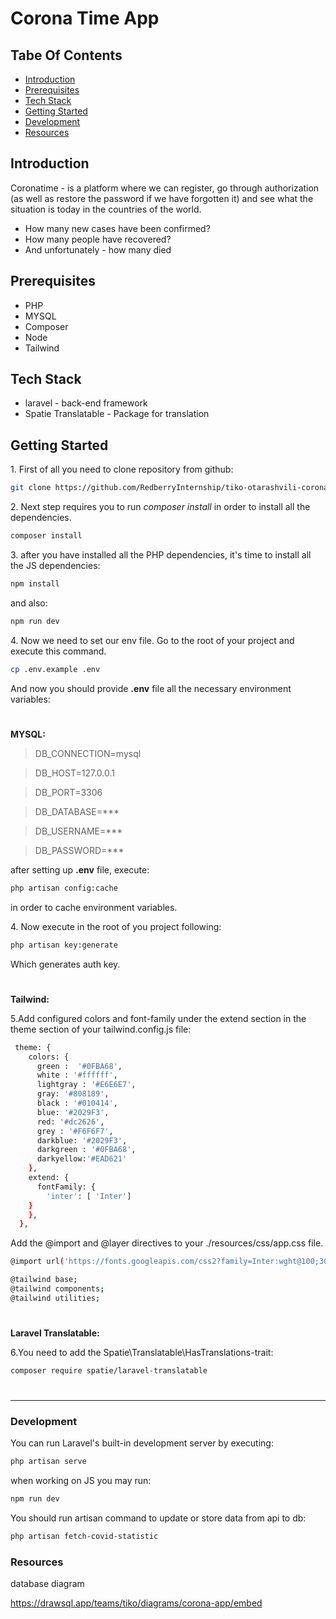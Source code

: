 # Corona Time App

## Tabe Of Contents

-   [Introduction](#introduction)
-   [Prerequisites](#prerequisites)
-   [Tech Stack](#tech-stack)
-   [Getting Started](#getting-started)
-   [Development](#development)
-   [Resources](#resources)

## Introduction

Coronatime - is a platform where we can register, go through authorization (as well as restore the password if we have forgotten it) and see what the situation is today in the countries of the world.

-   How many new cases have been confirmed?
-   How many people have recovered?
-   And unfortunately - how many died

## Prerequisites

-   PHP
-   MYSQL
-   Composer
-   Node
-   Tailwind

## Tech Stack

-   laravel - back-end framework
-   Spatie Translatable - Package for translation

## Getting Started

1\. First of all you need to clone repository from github:

```sh
git clone https://github.com/RedberryInternship/tiko-otarashvili-corona-time.git
```

2\. Next step requires you to run _composer install_ in order to install all the dependencies.

```sh
composer install
```

3\. after you have installed all the PHP dependencies, it's time to install all the JS dependencies:

```sh
npm install
```

and also:

```sh
npm run dev
```

4\. Now we need to set our env file. Go to the root of your project and execute this command.

```sh
cp .env.example .env
```

And now you should provide **.env** file all the necessary environment variables:

#

**MYSQL:**

> DB_CONNECTION=mysql

> DB_HOST=127.0.0.1

> DB_PORT=3306

> DB_DATABASE=\*\*\*

> DB_USERNAME=\*\*\*

> DB_PASSWORD=\*\*\*

after setting up **.env** file, execute:

```sh
php artisan config:cache
```

in order to cache environment variables.

4\. Now execute in the root of you project following:

```sh
php artisan key:generate
```

Which generates auth key.

#

**Tailwind:**

5\.Add configured colors and font-family under the extend section in the theme section of your tailwind.config.js file:

```sh
 theme: {
    colors: {
      green :  '#0FBA68',
      white : '#ffffff',
      lightgray : '#E6E6E7',
      gray: '#808189',
      black : '#010414',
      blue: '#2029F3',
      red: '#dc2626',
      grey : '#F6F6F7',
      darkblue: '#2029F3',
      darkgreen : '#0FBA68',
      darkyellow:'#EAD621'
    },
    extend: {
      fontFamily: {
        'inter': [ 'Inter']
    }
    },
  },
```

Add the @import and @layer directives to your ./resources/css/app.css file.

```sh
@import url('https://fonts.googleapis.com/css2?family=Inter:wght@100;300;400;500;600;700;900&display=swap');

@tailwind base;
@tailwind components;
@tailwind utilities;

```

#

**Laravel Translatable:**

6\.You need to add the Spatie\Translatable\HasTranslations-trait:

```sh
composer require spatie/laravel-translatable
```

#

---

### Development

You can run Laravel's built-in development server by executing:

```sh
php artisan serve
```

when working on JS you may run:

```sh
npm run dev
```

You should run artisan command to update or store data from api to db:

```sh
php artisan fetch-covid-statistic
```

### Resources

database diagram

https://drawsql.app/teams/tiko/diagrams/corona-app/embed
